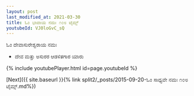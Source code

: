 ```yaml
---
layout: post
last_modified_at: 2021-03-30
title: ಓಂ ಭಾವಾಯ ನಮಃ ೧೦೮ ಟೈಮ್ಸ್
youtubeId: VJ0loGvC_sQ
---
```

 
 
 ಓಂ ದೇವಾಸುರೇಶ್ವರಾಯ ನಮಃ  
 
 -  ದೇವ ಮತ್ತು ಅಸುರರ ಆಡಳಿತಗಾರ ಯಾರು 
 
  
 
  
 
 
 
 
 
 


{% include youtubePlayer.html id=page.youtubeId %}
 
[Next]({{ site.baseurl }}{% link  split2/_posts/2015-09-20-ಓಂ ಸಾಧ್ಯವೇ ನಮಃ ೧೦೮ ಟೈಮ್ಸ್.md%})
 
